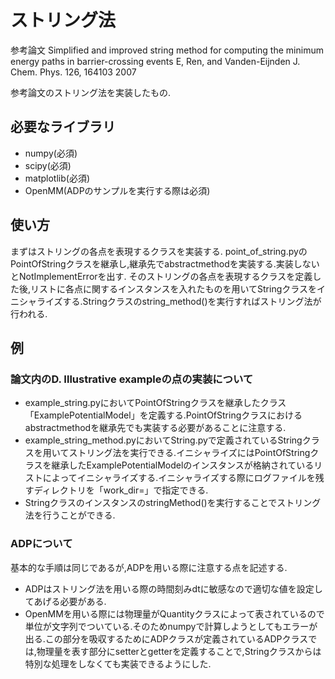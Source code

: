 # ストリング法
参考論文
Simplified and improved string method for computing the minimum energy paths in barrier-crossing events
E, Ren, and Vanden-Eijnden
J. Chem. Phys. 126, 164103  2007

参考論文のストリング法を実装したもの.

## 必要なライブラリ
- numpy(必須)
- scipy(必須)
- matplotlib(必須)
- OpenMM(ADPのサンプルを実行する際は必須)

## 使い方
まずはストリングの各点を表現するクラスを実装する.
point_of_string.pyのPointOfStringクラスを継承し,継承先でabstractmethodを実装する.実装しないとNotImplementErrorを出す.
そのストリングの各点を表現するクラスを定義した後,リストに各点に関するインスタンスを入れたものを用いてStringクラスをイニシャライズする.Stringクラスのstring_method()を実行すればストリング法が行われる.

## 例
### 論文内のD. Illustrative exampleの点の実装について
- example_string.pyにおいてPointOfStringクラスを継承したクラス「ExamplePotentialModel」を定義する.PointOfStringクラスにおけるabstractmethodを継承先でも実装する必要があることに注意する.
- example_string_method.pyにおいてString.pyで定義されているStringクラスを用いてストリング法を実行できる.イニシャライズにはPointOfStringクラスを継承したExamplePotentialModelのインスタンスが格納されているリストによってイニシャライズする.イニシャライズする際にログファイルを残すディレクトリを「work_dir=」で指定できる.
- StringクラスのインスタンスのstringMethod()を実行することでストリング法を行うことができる.

### ADPについて
基本的な手順は同じであるが,ADPを用いる際に注意する点を記述する.
- ADPはストリング法を用いる際の時間刻みdtに敏感なので適切な値を設定してあげる必要がある.
- OpenMMを用いる際には物理量がQuantityクラスによって表されているので単位が文字列でついている.そのためnumpyで計算しようとしてもエラーが出る.この部分を吸収するためにADPクラスが定義されているADPクラスでは,物理量を表す部分にsetterとgetterを定義することで,Stringクラスからは特別な処理をしなくても実装できるようにした.

